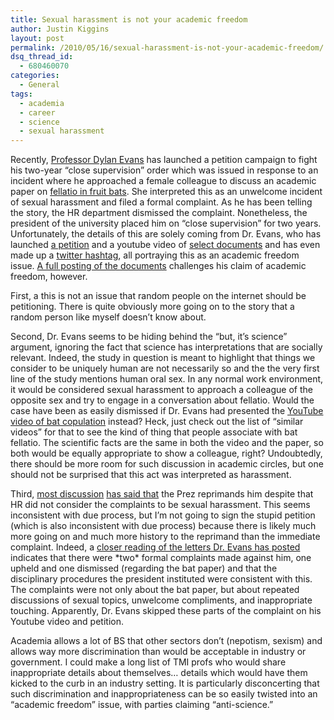 ```yaml
---
title: Sexual harassment is not your academic freedom
author: Justin Kiggins
layout: post
permalink: /2010/05/16/sexual-harassment-is-not-your-academic-freedom/
dsq_thread_id:
  - 680460070
categories:
  - General
tags:
  - academia
  - career
  - science
  - sexual harassment
---
```

Recently, [Professor Dylan Evans][1] has launched a petition campaign to fight his two-year &#8220;close supervision&#8221; order which was issued in response to an incident where he approached a female colleague to discuss an academic paper on [fellatio in fruit bats][2]. She interpreted this as an unwelcome incident of sexual harassment and filed a formal complaint. As he has been telling the story, the HR department dismissed the complaint. Nonetheless, the president of the university placed him on &#8220;close supervision&#8221; for two years. Unfortunately, the details of this are solely coming from Dr. Evans, who has launched [a petition][3] and a youtube video of [select documents][4] and has even made up a [twitter hashtag][5], all portraying this as an academic freedom issue. [A full posting of the documents][6] challenges his claim of academic freedom, however.

First, a this is not an issue that random people on the internet should be petitioning. There is quite obviously more going on to the story that a random person like myself doesn&#8217;t know about.

Second, Dr. Evans seems to be hiding behind the &#8220;but, it&#8217;s science&#8221; argument, ignoring the fact that science has interpretations that are socially relevant. Indeed, the study in question is meant to highlight that things we consider to be uniquely human are not necessarily so and the the very first line of the study mentions human oral sex. In any normal work environment, it would be considered sexual harassment to approach a colleague of the opposite sex and try to engage in a conversation about fellatio. Would the case have been as easily dismissed if Dr. Evans had presented the [YouTube video of bat copulation][7] instead? Heck, just check out the list of &#8220;similar videos&#8221; for that to see the kind of thing that people associate with bat fellatio. The scientific facts are the same in both the video and the paper, so both would be equally appropriate to show a colleague, right? Undoubtedly, there should be more room for such discussion in academic circles, but one should not be surprised that this act was interpreted as harassment.

Third, [most discussion][8] [has said that][9] the Prez reprimands him despite that HR did not consider the complaints to be sexual harassment. This seems inconsistent with due process, but I&#8217;m not going to sign the stupid petition (which is also inconsistent with due process) because there is likely much more going on and much more history to the reprimand than the immediate complaint. Indeed, a [closer reading of the letters Dr. Evans has posted][6] indicates that there were \*two\* formal complaints made against him, one upheld and one dismissed (regarding the bat paper) and that the disciplinary procedures the president instituted were consistent with this. The complaints were not only about the bat paper, but about repeated discussions of sexual topics, unwelcome compliments, and inappropriate touching. Apparently, Dr. Evans skipped these parts of the complaint on his Youtube video and petition.

Academia allows a lot of BS that other sectors don&#8217;t (nepotism, sexism) and allows way more discrimination than would be acceptable in industry or government. I could make a long list of TMI profs who would share inappropriate details about themselves&#8230; details which would have them kicked to the curb in an industry setting. It is particularly disconcerting that such discrimination and inappropriateness can be so easily twisted into an &#8220;academic freedom&#8221; issue, with parties claiming &#8220;anti-science.&#8221;

 [1]: http://www.dylan.org.uk/
 [2]: http://www.plosone.org/article/info:doi/10.1371/journal.pone.0007595
 [3]: http://www.ipetitions.com/petition/freedebate/
 [4]: http://www.youtube.com/watch?v=GsbnERoFtUQ
 [5]: http://twitter.com/#search?q=%23fruitbatgate
 [6]: http://felidware.com/DylanEvans/
 [7]: http://www.youtube.com/watch?v=p0asSZFMQVg
 [8]: http://neurodojo.blogspot.com/2010/05/birds-and-bees-and-bats.html
 [9]: http://www.cognitive-edge.com/blogs/dave/2010/05/fruitbats_fellatio_freedom.php